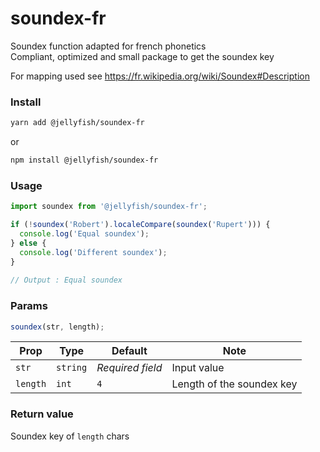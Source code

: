 # soundex-fr
Soundex function adapted for french phonetics   
Compliant, optimized and small package to get the soundex key       

For mapping used see https://fr.wikipedia.org/wiki/Soundex#Description  


### Install
```bash
yarn add @jellyfish/soundex-fr
```
or
```bash
npm install @jellyfish/soundex-fr
```
### Usage
```javascript
import soundex from '@jellyfish/soundex-fr';

if (!soundex('Robert').localeCompare(soundex('Rupert'))) {
  console.log('Equal soundex');
} else {
  console.log('Different soundex');
}
    
// Output : Equal soundex
```


### Params

```javascript
soundex(str, length);
```

| Prop     | Type     |  Default         | Note                      |
|----------|----------|------------------|---------------------------|
| `str`    | `string` | _Required field_ | Input value               |
| `length` | `int`    | `4`              | Length of the soundex key |


### Return value

Soundex key of `length` chars
